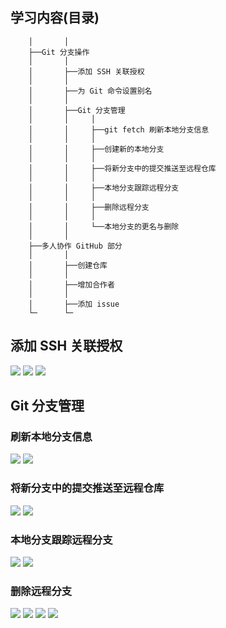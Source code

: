 
## 学习内容(目录)
```
    │       │
    ├──Git 分支操作
    │       │
    │       ├──添加 SSH 关联授权
    │       │
    │       ├──为 Git 命令设置别名
    │       │
    │       ├──Git 分支管理
    │       │     │
    │       │     ├──git fetch 刷新本地分支信息
    │       │     │
    │       │     ├──创建新的本地分支
    │       │     │
    │       │     ├──将新分支中的提交推送至远程仓库
    │       │     │
    │       │     ├──本地分支跟踪远程分支
    │       │     │
    │       │     ├──删除远程分支
    │       │     │
    │       │     └──本地分支的更名与删除
    │       │
    ├──多人协作 GitHub 部分
    │       │
    │       ├──创建仓库
    │       │
    │       ├──增加合作者
    │       │
    │       ├──添加 issue
    └─      └─
```

## 添加 SSH 关联授权
![](./Pics/git_3_1.png)
![](./Pics/git_3_2.png)
![](./Pics/git_3_3.png)

## Git 分支管理  
### 刷新本地分支信息
![](./Pics/git_3_4.png)
![](./Pics/git_3_5.png)
### 将新分支中的提交推送至远程仓库
![](./Pics/git_3_6.png)
![](./Pics/git_3_7.png)
### 本地分支跟踪远程分支
![](./Pics/git_3_8.png)
![](./Pics/git_3_9.png)
### 删除远程分支
![](./Pics/git_3_10.png)
![](./Pics/git_3_11.png)
![](./Pics/git_3_12.png)
![](./Pics/git_3_13.png)
